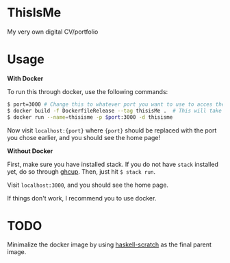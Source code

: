 # ThisIsMe
My very own digital CV/portfolio

# Usage
**With Docker**

To run this through docker, use the following commands:

```bash
$ port=3000 # Change this to whatever port you want to use to acces the website
$ docker build -f DockerfileRelease --tag thisisMe .  # This will take around 10-15 minutes, sadly
$ docker run --name=thisisme -p $port:3000 -d thisisme
```

Now visit ``localhost:{port}`` where ``{port}`` should be replaced with the port you chose earlier, and you should see the home page!

**Without Docker**

First, make sure you have installed stack. If you do not have ``stack`` installed yet, do so through [ghcup](https://www.haskell.org/ghcup/install/).
Then, just hit ``$ stack run``.

Visit ``localhost:3000``, and you should see the home page.

If things don't work, I recommend you to use docker.

# TODO
Minimalize the docker image by using [haskell-scratch](https://github.com/fpco/haskell-scratch/) as the final parent image.
